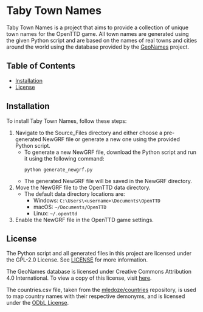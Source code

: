 # Taby Town Names

Taby Town Names is a project that aims to provide a collection of unique town names for the OpenTTD game. All town names are generated using the given Python script and are based on the names of real towns and cities around the world using the database provided by the [GeoNames](http://www.geonames.org/) project.

## Table of Contents

- [Installation](#installation)
- [License](#license)

## Installation

To install Taby Town Names, follow these steps:

1. Navigate to the Source_Files directory and either choose a pre-generated NewGRF file or generate a new one using the provided Python script.
   - To generate a new NewGRF file, download the Python script and run it using the following command:
     ```
     python generate_newgrf.py
     ```
   - The generated NewGRF file will be saved in the NewGRF directory.
3. Move the NewGRF file to the OpenTTD data directory.
   - The default data directory locations are:
     - Windows: `C:\Users\<username>\Documents\OpenTTD`
     - macOS: `~/Documents/OpenTTD`
     - Linux: `~/.openttd`
4. Enable the NewGRF file in the OpenTTD game settings.


## License
The Python script and all generated files in this project are licensed under the GPL-2.0 License. See [LICENSE](LICENSE) for more information.

The GeoNames database is licensed under Creative Commons Attribution 4.0 International. To view a copy of this license, visit [here](https://creativecommons.org/licenses/by/4.0/).

The countries.csv file, taken from the [mledoze/countries](https://github.com/mledoze/countries) repository, is used to map country names with their respective demonyms, and is licensed under the [ODbL License](https://opendatacommons.org/licenses/odbl/1-0/).